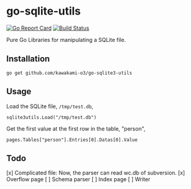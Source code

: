 # go-sqlite-utils
[![Go Report Card](https://goreportcard.com/badge/github.com/kawakami-o3/go-sqlite3-utils)](https://goreportcard.com/report/github.com/kawakami-o3/go-sqlite3-utils)
[![Build Status](https://travis-ci.org/kawakami-o3/go-sqlite3-utils.svg?branch=master)](https://travis-ci.org/kawakami-o3/go-sqlite3-utils)

Pure Go Libraries for manipulating a SQLite file.

## Installation

```
go get github.com/kawakami-o3/go-sqlite3-utils
```

## Usage

Load the SQLite file, ```/tmp/test.db```,

```
sqlite3utils.Load("/tmp/test.db")
```

Get the first value at the first row in the table, "person",

```
pages.Tables["person"].Entries[0].Datas[0].Value
```

## Todo

[x] Complicated file: Now, the parser can read wc.db of subversion.
[x] Overflow page
[ ] Schema parser
[ ] Index page
[ ] Writer
